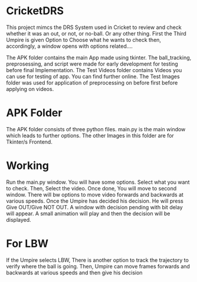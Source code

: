 # CricketDRS
This project mimcs the DRS System used in Cricket to review and check whether it was an out, or not, or no-ball. Or any other thing. First the Third Umpire is given Option to Choose what he wants to check then, accordingly, a window opens with options related....

The APK folder contains the main App made using tkinter.
The ball_tracking, preprosessing, and script were made for early development for testing before final Implementation.
The Test Videos folder contains Videos you can use for testing of app. You can find further online. 
The Test Images folder was used for application of preprocessing on before first before applying on videos.

# APK Folder
The APK folder consists of three python files. main.py is the main window which leads to further options. The other Images in this folder are for Tkinter/s Frontend. 

# Working
Run the main.py window. You will have some options. Select what you want to check. Then, Select the video. Once done, You will move to second window. There will bw options to move video forwards and backwards at various speeds. Once the Umpire has decided his decision. He will press Give OUT/Give NOT OUT. A window with decision pending with bit delay will appear. A small animation will play and then the decision will be displayed. 

# For LBW
If the Umpire selects LBW, There is another option to track the trajectory to verify where the ball is going. Then, Umpire can move frames forwards and backwards at various speeds and then give his decision
